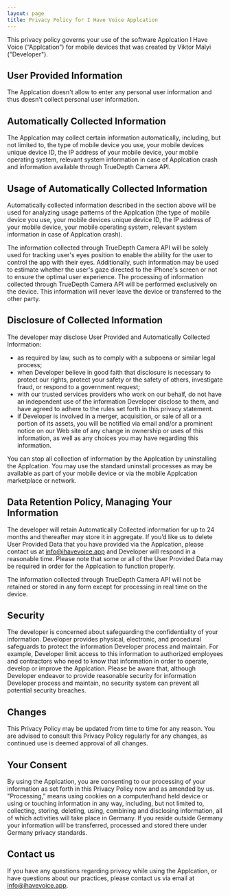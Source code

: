 ```yaml
---
layout: page
title: Privacy Policy for I Have Voice Applcation
---
```


This privacy policy governs your use of the software Applcation I Have Voice (“Applcation”) for mobile devices that was created by Viktor Malyi ("Developer").

## User Provided Information
The Applcation doesn't allow to enter any personal user information and thus doesn't collect personal user information.

## Automatically Collected Information
The Applcation may collect certain information automatically, including, but not limited to, the type of mobile device you use, your mobile devices unique device ID, the IP address of your mobile device, your mobile operating system, relevant system information in case of Applcation crash and information available through TrueDepth Camera API.

## Usage of Automatically Collected Information
Automatically collected information described in the section above will be used for analyzing usage patterns of the Applcation (the type of mobile device you use, your mobile devices unique device ID, the IP address of your mobile device, your mobile operating system, relevant system information in case of Applcation crash).

The information collected through TrueDepth Camera API will be solely used for tracking user's eyes position to enable the ability for the user to control the app with their eyes. Additionally, such information may be used to estimate whether the user's gaze directed to the iPhone's screen or not to ensure the optimal user experience. The processing of information collected through TrueDepth Camera API will be performed exclusively on the device. This information will never leave the device or transferred to the other party.

## Disclosure of Collected Information
The developer may disclose User Provided and Automatically Collected Information:
- as required by law, such as to comply with a subpoena or similar legal process;
- when Developer believe in good faith that disclosure is necessary to protect our rights, protect your safety or the safety of others, investigate fraud, or respond to a government request;
- with our trusted services providers who work on our behalf, do not have an independent use of the information Developer disclose to them, and have agreed to adhere to the rules set forth in this privacy statement.
- if Developer is involved in a merger, acquisition, or sale of all or a portion of its assets, you will be notified via email and/or a prominent notice on our Web site of any change in ownership or uses of this information, as well as any choices you may have regarding this information.

You can stop all collection of information by the Applcation by uninstalling the Applcation. You may use the standard uninstall processes as may be available as part of your mobile device or via the mobile Applcation marketplace or network.

## Data Retention Policy, Managing Your Information
The developer will retain Automatically Collected information for up to 24 months and thereafter may store it in aggregate. If you’d like us to delete User Provided Data that you have provided via the Applcation, please contact us at info@ihavevoice.app and Developer will respond in a reasonable time. Please note that some or all of the User Provided Data may be required in order for the Applcation to function properly.

The information collected through TrueDepth Camera API will not be retained or stored in any form except for processing in real time on the device.

## Security
The developer is concerned about safeguarding the confidentiality of your information. Developer provides physical, electronic, and procedural safeguards to protect the information Developer process and maintain. For example, Developer limit access to this information to authorized employees and contractors who need to know that information in order to operate, develop or improve the Applcation. Please be aware that, although Developer endeavor to provide reasonable security for information Developer process and maintain, no security system can prevent all potential security breaches.

## Changes
This Privacy Policy may be updated from time to time for any reason. You are advised to consult this Privacy Policy regularly for any changes, as continued use is deemed approval of all changes.

## Your Consent
By using the Applcation, you are consenting to our processing of your information as set forth in this Privacy Policy now and as amended by us. "Processing,” means using cookies on a computer/hand held device or using or touching information in any way, including, but not limited to, collecting, storing, deleting, using, combining and disclosing information, all of which activities will take place in Germany. If you reside outside Germany your information will be transferred, processed and stored there under Germany privacy standards.

## Contact us
If you have any questions regarding privacy while using the Applcation, or have questions about our practices, please contact us via email at info@ihavevoice.app.
